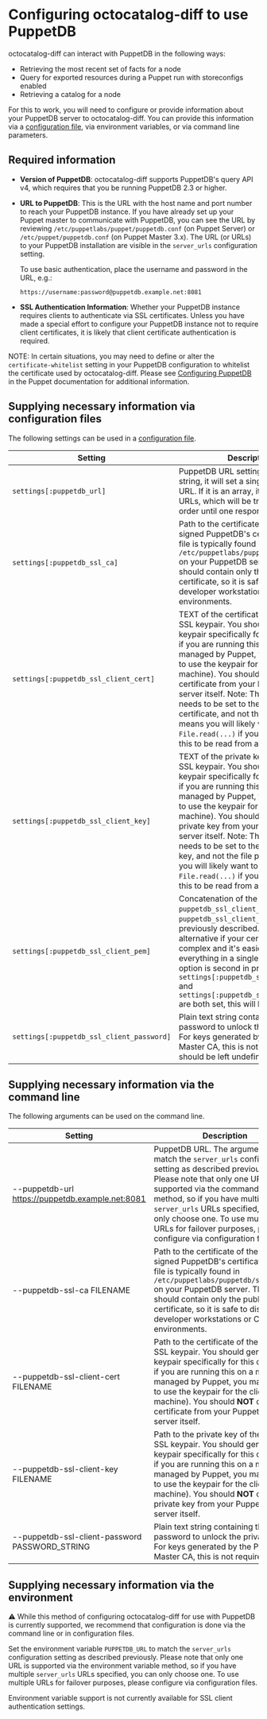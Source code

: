 # Configuring octocatalog-diff to use PuppetDB

octocatalog-diff can interact with PuppetDB in the following ways:

- Retrieving the most recent set of facts for a node
- Query for exported resources during a Puppet run with storeconfigs enabled
- Retrieving a catalog for a node

For this to work, you will need to configure or provide information about your PuppetDB server to octocatalog-diff. You can provide this information via a [configuration file](/doc/configuration.md), via environment variables, or via command line parameters.

## Required information

- **Version of PuppetDB**: octocatalog-diff supports PuppetDB's query API v4, which requires that you be running PuppetDB 2.3 or higher.

- **URL to PuppetDB**: This is the URL with the host name and port number to reach your PuppetDB instance. If you have already set up your Puppet master to communicate with PuppetDB, you can see the URL by reviewing `/etc/puppetlabs/puppet/puppetdb.conf` (on Puppet Server) or `/etc/puppet/puppetdb.conf` (on Puppet Master 3.x). The URL (or URLs) to your PuppetDB installation are visible in the `server_urls` configuration setting.

  To use basic authentication, place the username and password in the URL, e.g.:

  ```
  https://username:password@puppetdb.example.net:8081
  ```

- **SSL Authentication Information**: Whether your PuppetDB instance requires clients to authenticate via SSL certificates. Unless you have made a special effort to configure your PuppetDB instance not to require client certificates, it is likely that client certificate authentication is required.

NOTE: In certain situations, you may need to define or alter the `certificate-whitelist` setting in your PuppetDB configuration to whitelist the certificate used by octocatalog-diff. Please see [Configuring PuppetDB](https://docs.puppet.com/puppetdb/latest/configure.html#certificate-whitelist) in the Puppet documentation for additional information.

## Supplying necessary information via configuration files

The following settings can be used in a [configuration file](/doc/configuration.md).

| Setting | Description |
| --- | --- |
| `settings[:puppetdb_url]` | PuppetDB URL settings. If this is a string, it will set a single PuppetDB URL. If it is an array, it will set multiple URLs, which will be tried in a random order until one responds. |
| `settings[:puppetdb_ssl_ca]` | Path to the certificate of the CA that signed PuppetDB's certificate. This file is typically found in `/etc/puppetlabs/puppetdb/ssl/ca.pem` on your PuppetDB server. This file should contain only the public certificate, so it is safe to distribute to developer workstations or CI environments. |
| `settings[:puppetdb_ssl_client_cert]` | TEXT of the certificate of the client SSL keypair. You should generate a keypair specifically for this client (or if you are running this on a machine managed by Puppet, you may be able to use the keypair for the client machine). You should **NOT** copy the certificate from your PuppetDB server itself. Note: This variable needs to be set to the TEXT of the certificate, and not the file path. This means you will likely want to use `File.read(...)` if you are configuring this to be read from a file. |
| `settings[:puppetdb_ssl_client_key]` | TEXT of the private key of the client SSL keypair. You should generate a keypair specifically for this client (or if you are running this on a machine managed by Puppet, you may be able to use the keypair for the client machine). You should **NOT** copy the private key from your PuppetDB server itself.  Note: This variable needs to be set to the TEXT of the key, and not the file path. This means you will likely want to use `File.read(...)` if you are configuring this to be read from a file. |
| `settings[:puppetdb_ssl_client_pem]` | Concatenation of the text of `puppetdb_ssl_client_key` and `puppetdb_ssl_client_cert` as previously described. This is a good alternative if your certificate chain is complex and it's easier just to put everything in a single place. Note: this option is second in precedence; if `settings[:puppetdb_ssl_client_cert]` and `settings[:puppetdb_ssl_client_key]` are both set, this will be ignored. |
| `settings[:puppetdb_ssl_client_password]` | Plain text string containing the password to unlock the private key. For keys generated by the Puppet Master CA, this is not required and should be left undefined. |

## Supplying necessary information via the command line

The following arguments can be used on the command line.

| Setting | Description |
| --- | --- |
| --puppetdb-url https://puppetdb.example.net:8081 | PuppetDB URL. The argument should match the `server_urls` configuration setting as described previously. Please note that only one URL is supported via the command line method, so if you have multiple `server_urls` URLs specified, you can only choose one. To use multiple URLs for failover purposes, please configure via configuration files. |
| --puppetdb-ssl-ca FILENAME | Path to the certificate of the CA that signed PuppetDB's certificate. This file is typically found in `/etc/puppetlabs/puppetdb/ssl/ca.pem` on your PuppetDB server. This file should contain only the public certificate, so it is safe to distribute to developer workstations or CI environments. |
| --puppetdb-ssl-client-cert FILENAME | Path to the certificate of the client SSL keypair. You should generate a keypair specifically for this client (or if you are running this on a machine managed by Puppet, you may be able to use the keypair for the client machine). You should **NOT** copy the certificate from your PuppetDB server itself. |
| --puppetdb-ssl-client-key FILENAME | Path to the private key of the client SSL keypair. You should generate a keypair specifically for this client (or if you are running this on a machine managed by Puppet, you may be able to use the keypair for the client machine). You should **NOT** copy the private key from your PuppetDB server itself. |
| --puppetdb-ssl-client-password PASSWORD_STRING | Plain text string containing the password to unlock the private key. For keys generated by the Puppet Master CA, this is not required. |

## Supplying necessary information via the environment

:warning: While this method of configuring octocatalog-diff for use with PuppetDB is currently supported, we recommend that configuration is done via the command line or in configuration files.

Set the environment variable `PUPPETDB_URL` to match the `server_urls` configuration setting as described previously. Please note that only one URL is supported via the environment variable method, so if you have multiple `server_urls` URLs specified, you can only choose one. To use multiple URLs for failover purposes, please configure via configuration files.

Environment variable support is not currently available for SSL client authentication settings.
